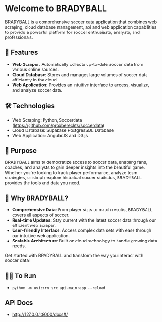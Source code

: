 # Welcome to BRADYBALL

BRADYBALL is a comprehensive soccer data application that combines web scraping, cloud database management, api and web application capabilities to provide a powerful platform for soccer enthusiasts, analysts, and professionals.

## 🚀 Features

- **Web Scraper**: Automatically collects up-to-date soccer data from various online sources.
- **Cloud Database**: Stores and manages large volumes of soccer data efficiently in the cloud.
- **Web Application**: Provides an intuitive interface to access, visualize, and analyze soccer data.

## 🛠️ Technologies

- Web Scraping: Python, Soccerdata (https://github.com/probberechts/soccerdata)
- Cloud Database: Supabase PostgresSQL Database
- Web Application: AngularJS and D3.js

## 🎯 Purpose

BRADYBALL aims to democratize access to soccer data, enabling fans, coaches, and analysts to gain deeper insights into the beautiful game. Whether you're looking to track player performance, analyze team strategies, or simply explore historical soccer statistics, BRADYBALL provides the tools and data you need.

## 🌟 Why BRADYBALL?

- **Comprehensive Data**: From player stats to match results, BRADYBALL covers all aspects of soccer.
- **Real-time Updates**: Stay current with the latest soccer data through our efficient web scraper.
- **User-friendly Interface**: Access complex data sets with ease through our intuitive web application.
- **Scalable Architecture**: Built on cloud technology to handle growing data needs.

Get started with BRADYBALL and transform the way you interact with soccer data!

## 🏃‍♂️ To Run

- `python -m uvicorn src.api.main:app --reload`

## API Docs

- http://127.0.0.1:8000/docs#/
